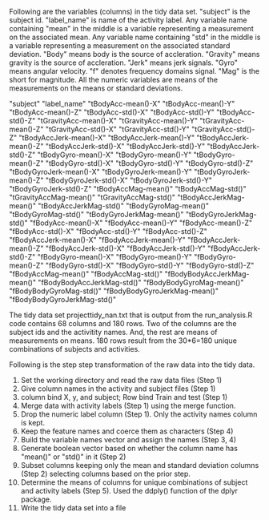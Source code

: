 Following are the variables (columns) in the tidy data set. "subject" is the subject id. "label_name" is name of the activity label. Any variable name containing "mean" in the middle is a variable representing a measurement on the associated mean. Any variable name containing "std" in the middle is a variable representing a measurement on the associated standard deviation. "Body" means body is the source of accleration. "Gravity" means gravity is the source of accleration. "Jerk" means jerk signals. "Gyro" means angular velocity. "f" denotes frequency domains signal. "Mag" is the short for magnitude. All the numeric variables are means of the measurements on the means or standard deviations. 

"subject" 
"label_name"
"tBodyAcc-mean()-X"
"tBodyAcc-mean()-Y"
"tBodyAcc-mean()-Z"
"tBodyAcc-std()-X"
"tBodyAcc-std()-Y"
"tBodyAcc-std()-Z"
"tGravityAcc-mean()-X"
"tGravityAcc-mean()-Y"
"tGravityAcc-mean()-Z"
"tGravityAcc-std()-X"
"tGravityAcc-std()-Y"
"tGravityAcc-std()-Z"
"tBodyAccJerk-mean()-X"
"tBodyAccJerk-mean()-Y"
"tBodyAccJerk-mean()-Z"
"tBodyAccJerk-std()-X"
"tBodyAccJerk-std()-Y"
"tBodyAccJerk-std()-Z"
"tBodyGyro-mean()-X"
"tBodyGyro-mean()-Y"
"tBodyGyro-mean()-Z"
"tBodyGyro-std()-X"
"tBodyGyro-std()-Y"
"tBodyGyro-std()-Z"
"tBodyGyroJerk-mean()-X"
"tBodyGyroJerk-mean()-Y"
"tBodyGyroJerk-mean()-Z"
"tBodyGyroJerk-std()-X"
"tBodyGyroJerk-std()-Y"
"tBodyGyroJerk-std()-Z"
"tBodyAccMag-mean()"
"tBodyAccMag-std()"
"tGravityAccMag-mean()"
"tGravityAccMag-std()"
"tBodyAccJerkMag-mean()"
"tBodyAccJerkMag-std()"
"tBodyGyroMag-mean()"
"tBodyGyroMag-std()"
"tBodyGyroJerkMag-mean()"
"tBodyGyroJerkMag-std()"
"fBodyAcc-mean()-X"
"fBodyAcc-mean()-Y"
"fBodyAcc-mean()-Z"
"fBodyAcc-std()-X"
"fBodyAcc-std()-Y"
"fBodyAcc-std()-Z"
"fBodyAccJerk-mean()-X"
"fBodyAccJerk-mean()-Y"
"fBodyAccJerk-mean()-Z"
"fBodyAccJerk-std()-X"
"fBodyAccJerk-std()-Y"
"fBodyAccJerk-std()-Z"
"fBodyGyro-mean()-X"
"fBodyGyro-mean()-Y"
"fBodyGyro-mean()-Z"
"fBodyGyro-std()-X"
"fBodyGyro-std()-Y"
"fBodyGyro-std()-Z"
"fBodyAccMag-mean()"
"fBodyAccMag-std()"
"fBodyBodyAccJerkMag-mean()"
"fBodyBodyAccJerkMag-std()"
"fBodyBodyGyroMag-mean()"
"fBodyBodyGyroMag-std()"
"fBodyBodyGyroJerkMag-mean()"
"fBodyBodyGyroJerkMag-std()"

The tidy data set projecttidy_nan.txt that is output from the run_analysis.R code contains 68 columns and 180 rows. Two of the columns are the subject ids and the activitity names. And, the rest are means of measurements on means. 180 rows result from the 30*6=180 unique combinations of subjects and activities. 

Following is the step step transformation of the raw data into the tidy data.

1. Set the working directory and read the raw data files (Step 1)
2. Give column names in the activity and subject files (Step 1)
3. column bind X, y, and subject; Row bind Train and test (Step 1)
4. Merge data with activity labels (Step 1) using the merge function.
5. Drop the numeric label column (Step 1). Only the activity names column is kept.
6. Keep the feature names and coerce them as characters (Step 4)
7. Build the variable names vector and assign the names (Step 3, 4)
8. Generate boolean vector based on whether the column name has "mean()" or "std()" in it (Step 2)
9. Subset columns keeping only the mean and standard deviation columns (Step 2) selecting columns based on the prior step.
10. Determine the means of columns for unique combinations of subject and activity labels (Step 5). Used the ddply() function of the dplyr package. 
11. Write the tidy data set into a file

